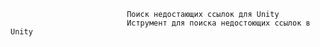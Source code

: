                               Поиск недостающих ссылок для Unity
                              Иструмент для поиска недостоющих ссылок в Unity
                              
